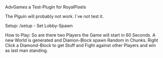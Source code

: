 AdvGames a Test-Plugin for RoyalPixels

The Plguin will probably not work. I´ve not test it.

Setup:
/setup - Set Lobby-Spawn

How to Play:
So are there two Players the Game will start in 60 Seconds. A new World is generated and Diamon-Block spawn Random in Chunks. Right Click a Diamond-Block to get Stuff and Fight against
other Players and win as last man standing.